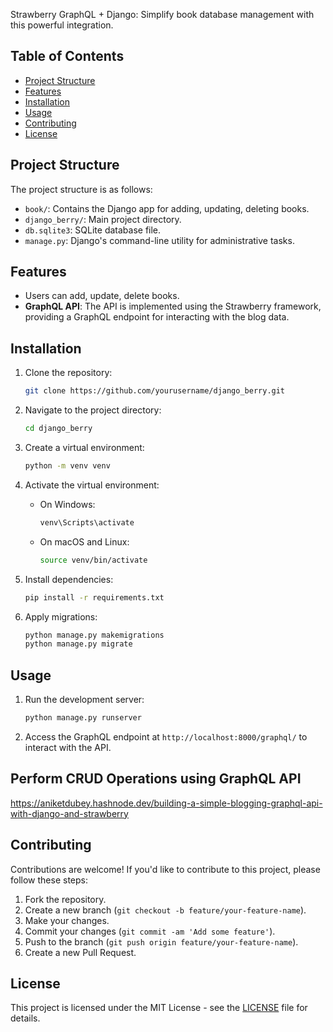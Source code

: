 Strawberry GraphQL + Django: Simplify book database management with this powerful integration.

## Table of Contents

- [Project Structure](#project-structure)
- [Features](#features)
- [Installation](#installation)
- [Usage](#usage)
- [Contributing](#contributing)
- [License](#license)

## Project Structure

The project structure is as follows:


- `book/`: Contains the Django app for adding, updating, deleting books.
- `django_berry/`: Main project directory.
- `db.sqlite3`: SQLite database file.
- `manage.py`: Django's command-line utility for administrative tasks.

## Features

- Users can add, update, delete books.
- **GraphQL API**: The API is implemented using the Strawberry framework, providing a GraphQL endpoint for interacting with the blog data.

## Installation

1. Clone the repository:

    ```bash
    git clone https://github.com/yourusername/django_berry.git
    ```

2. Navigate to the project directory:

    ```bash
    cd django_berry
    ```

3. Create a virtual environment:

    ```bash
    python -m venv venv
    ```

4. Activate the virtual environment:

    - On Windows:

        ```bash
        venv\Scripts\activate
        ```

    - On macOS and Linux:

        ```bash
        source venv/bin/activate
        ```

5. Install dependencies:

    ```bash
    pip install -r requirements.txt
    ```

6. Apply migrations:

    ```bash
    python manage.py makemigrations
    python manage.py migrate
    ```


## Usage

1. Run the development server:

    ```bash
    python manage.py runserver
    ```

2. Access the GraphQL endpoint at `http://localhost:8000/graphql/` to interact with the API.

## Perform CRUD Operations using GraphQL API

https://aniketdubey.hashnode.dev/building-a-simple-blogging-graphql-api-with-django-and-strawberry

## Contributing

Contributions are welcome! If you'd like to contribute to this project, please follow these steps:

1. Fork the repository.
2. Create a new branch (`git checkout -b feature/your-feature-name`).
3. Make your changes.
4. Commit your changes (`git commit -am 'Add some feature'`).
5. Push to the branch (`git push origin feature/your-feature-name`).
6. Create a new Pull Request.

## License

This project is licensed under the MIT License - see the [LICENSE](LICENSE) file for details.


